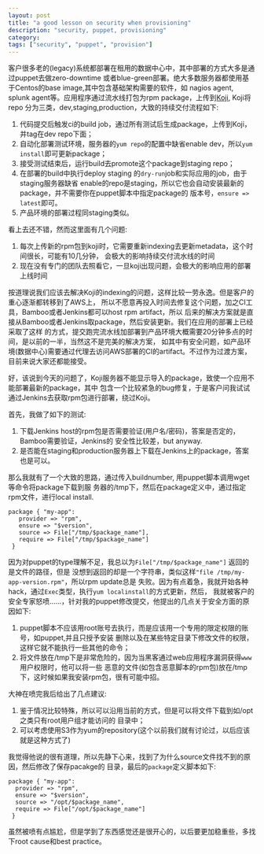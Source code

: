 ```yaml
---
layout: post
title: "a good lesson on security when provisioning"
description: "security, puppet, provisioning"
category:
tags: ["security", "puppet", "provision"]
---
```



客户很多老的(legacy)系统都部署在租用的数据中心中，其中部署的方式大多是通过puppet去做zero-downtime
或者blue-green部署。绝大多数服务器都使用基于Centos的base image,其中包含基础架构需要的软件，如
nagios agent, splunk agent等。应用程序通过流水线打包为rpm package，上传到[Koji](http://fedoraproject.org/wiki/Koji/ServerHowTo), Koji将repo
分为三类，dev,staging,production，大致的持续交付流程如下:

1. 代码提交后触发ci的build job，通过所有测试后生成package，上传到Koji，并tag在dev repo下面；
2. 自动化部署测试环境，服务器的`yum repo`的配置中缺省enable dev，所以`yum install`即可更新package；
3. 接受测试结束后，运行build去promote这个package到staging repo；
4. 在部署的build中执行deploy staging 的`dry-run`job和实际应用的job，由于staging服务器缺省
enable的repo是staging，所以它也会自动安装最新的package，并不需要你在puppet脚本中指定package的
版本号，`ensure => latest`即可。
5. 产品环境的部署过程同staging类似。

看上去还不错，然而这里面有几个问题:

1. 每次上传新的rpm包到koji时，它需要重新indexing去更新metadata，这个时间很长，可能有10几分钟，
会极大的影响持续交付流水线的时间
2. 现在没有专门的团队去照看它，一旦koji出现问题，会极大的影响应用的部署上线时间

按道理说我们应该去解决Koji的indexing的问题，这样比较一劳永逸。但是客户的重心逐渐都转移到了AWS上，
所以不愿意再投入时间去修复这个问题，加之CI工具，Bamboo或者Jenkins都可以host rpm artifact，所以
后来的解决方案就是直接从Bamboo或者Jenkins取package，然后安装更新。我们在应用的部署上已经采取了这样
的方式，提交跑完流水线加部署到产品环境大概需要20分钟多点的时间，是以前的一半，当然这不是完美的解决方案，
如其中有安全问题，如产品环境(数据中心)需要通过代理去访问AWS部署的CI的artifact。不过作为过渡方案，
目前来说大家还都能接受。

好，该说到今天的问题了，Koji服务器不能显示导入的package，致使一个应用不能部署最新的package，其中
包含一个比较紧急的bug修复，于是客户问我试试通过Jenkins去获取rpm包进行部署，绕过Koji。

首先，我做了如下的测试:

1. 下载Jenkins host的rpm包是否需要验证(用户名/密码)，答案是否定的，Bamboo需要验证，Jenkins的
安全性比较差，but anyway.
2. 是否能在staging和production服务器上下载在Jenkins上的package，答案也是可以。

那么我就有了一个大致的思路，通过传入buildnumber, 用puppet脚本调用wget等命令将package下载到服
务器的/tmp下，然后在package定义中，通过指定rpm文件，进行local install.

``` puppet
package { "my-app":
   provider => "rpm",
   ensure => "$version",
   source => File["/tmp/$package_name"],
   require => File["/tmp/$package_name"]
 }
```
因为对puppet的type理解不足，我总以为`File["/tmp/$package_name"]` 返回的是文件的路径，但是
没想到返回的却是一个字符串，类似这样`"file /tmp/my-app-version.rpm"`，所以rpm update总是
失败。因为有点着急，我就开始各种hack，通过`Exec`类型，执行`yum localinstall`的方式更新，然后，
我就被客户的安全专家怒喷……，针对我的puppet修改提交，他提出的几点关于安全方面的原因如下:

1. puppet脚本不应该用root账号去执行，而是应该用一个专用的限定权限的账号，如puppet,并且只授予安装
删除以及在某些特定目录下修改文件的权限，这样它就不能执行一些其他的命令；
2. 将文件放在/tmp下是非常危险的，因为当黑客通过web应用程序漏洞获得`www`用户权限时，他可以将一些
恶意的文件(如包含恶意脚本的rpm包)放在/tmp下，这时候如果我安装rpm包，很有可能中招。

大神在喷完我后给出了几点建议:

1. 鉴于情况比较特殊，所以可以沿用当前的方式，但是可以将文件下载到如/opt之类只有root用户组才能访问的
目录中；
2. 可以考虑使用S3作为yum的repository(这个以前我们就有讨论过，以后应该就是这种方式了)

我觉得他说的很有道理，所以先静下心来，找到了为什么source文件找不到的原因，然后修改了保存pacakge的
目录，最后的`package`定义脚本如下:

```puppet
package { "my-app":
  provider => "rpm",
  ensure => "$version",
  source => "/opt/$package_name",
  require => File["/opt/$package_name"]
 }
```

虽然被喷有点尴尬，但是学到了东西感觉还是很开心的，以后要更加稳重些，多找下root cause和best
practice。
